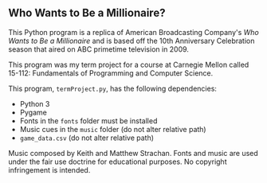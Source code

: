 ## Who Wants to Be a Millionaire? 

This Python program is a replica of American Broadcasting Company's
*Who Wants to Be a Millionaire* and is based off the 10th Anniversary
Celebration season that aired on ABC primetime television in 2009.

This program was my term project for a course at Carnegie Mellon
called 15-112: Fundamentals of Programming and Computer Science.

This program, `termProject.py`, has the following dependencies:
- Python 3
- Pygame
- Fonts in the `fonts` folder must be installed
- Music cues in the `music` folder (do not alter relative path)
- `game_data.csv` (do not alter relative path)

Music composed by Keith and Matthew Strachan. Fonts and music 
are used under the fair use doctrine for educational purposes. 
No copyright infringement is intended.